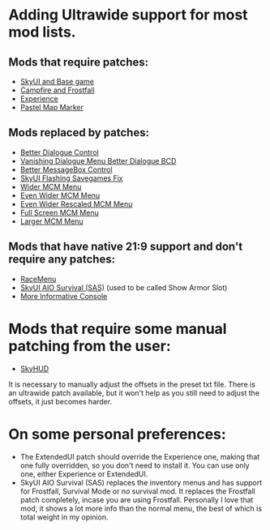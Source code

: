 # Adding Ultrawide support for most mod lists.

## Mods that require patches:

- [SkyUI and Base game](https://www.nexusmods.com/skyrimspecialedition/mods/1778)
- [Campfire and Frostfall](https://www.nexusmods.com/skyrimspecialedition/mods/1778)
- [Experience](https://www.nexusmods.com/skyrimspecialedition/mods/1778)
- [Pastel Map Marker](https://www.nexusmods.com/skyrimspecialedition/mods/1778)

## Mods replaced by patches:

- [Better Dialogue Control](https://www.nexusmods.com/skyrimspecialedition/mods/1778)
- [Vanishing Dialogue Menu Better Dialogue BCD](https://www.nexusmods.com/skyrimspecialedition/mods/1778)
- [Better MessageBox Control](https://www.nexusmods.com/skyrimspecialedition/mods/1778)
- [SkyUI Flashing Savegames Fix](https://www.nexusmods.com/skyrimspecialedition/mods/1778)
- [Wider MCM Menu](https://www.nexusmods.com/skyrimspecialedition/mods/1778)
- [Even Wider MCM Menu](https://www.nexusmods.com/skyrimspecialedition/mods/1778)
- [Even Wider Rescaled MCM Menu](https://www.nexusmods.com/skyrimspecialedition/mods/1778)
- [Full Screen MCM Menu](https://www.nexusmods.com/skyrimspecialedition/mods/1778)
- [Larger MCM Menu](https://www.nexusmods.com/skyrimspecialedition/mods/1778)

## Mods that have native 21:9 support and don't require any patches:

- [RaceMenu](https://www.nexusmods.com/skyrimspecialedition/mods/19080)
- [SkyUI AIO Survival (SAS)](https://www.nexusmods.com/skyrimspecialedition/mods/17601) (used to be called Show Armor Slot)
- [More Informative Console](https://www.nexusmods.com/skyrimspecialedition/mods/19250)

# Mods that require some manual patching from the user:

- [SkyHUD](https://www.nexusmods.com/skyrimspecialedition/mods/463)

It is necessary to manually adjust the offsets in the preset txt file. There is an ultrawide patch available, but it won't help as you still need to adjust the offsets, it just becomes harder.

# On some personal preferences:
- The ExtendedUI patch should override the Experience one, making that one fully overridden, so you don't need to install it. You can use only one, either Experience or ExtendedUI.
- SkyUI AIO Survival (SAS) replaces the inventory menus and has support for Frostfall, Survival Mode or no survival mod. It replaces the Frostfall patch completely, incase you are using Frostfall. Personally I love that mod, it shows a lot more info than the normal menu, the best of which is total weight in my opinion.

